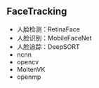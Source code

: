 ## FaceTracking

- 人脸检测：RetinaFace
- 人脸识别：MobileFaceNet
- 人脸追踪：DeepSORT
- ncnn
- opencv
- MoltenVK
- openmp
